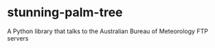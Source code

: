 # stunning-palm-tree
A Python library that talks to the Australian Bureau of Meteorology FTP servers

